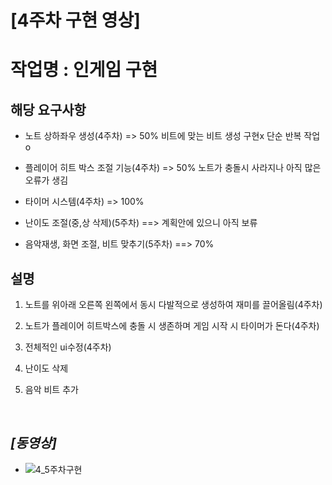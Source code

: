 # **[4주차 구현 영상]**  

# 작업명 : 인게임 구현

## 해당 요구사항 ##  

* 노트 상하좌우 생성(4주차) => 50% 비트에 맞는 비트 생성 구현x 단순 반복 작업 o

* 플레이어 히트 박스 조절 기능(4주차) => 50% 노트가 충돌시 사라지나 아직 많은 오류가 생김 

* 타이머 시스템(4주차) => 100%

* 난이도 조절(중,상 삭제)(5주차) ==> 계획안에 있으니 아직 보류

* 음악재생, 화면 조절, 비트 맞추기(5주차) ==> 70% 


## 설명 ##

1. 노트를 위아래 오른쪽 왼쪽에서 동시 다발적으로 생성하여 재미를 끌어올림(4주차)

2. 노트가 플레이어 히트박스에 충돌 시 생존하며 게임 시작 시 타이머가 돈다(4주차)

3. 전체적인 ui수정(4주차)

4. 난이도 삭제

5. 음악 비트 추가
<br>


## **_[동영상]_**

* ![4_5주차구현](https://user-images.githubusercontent.com/69668668/99934303-fd24d980-2da0-11eb-8544-a1f02ea5394a.gif)
